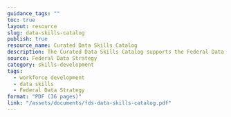```yaml
---
guidance_tags: ""
toc: true
layout: resource
slug: data-skills-catalog
publish: true
resource_name: Curated Data Skills Catalog
description: The Curated Data Skills Catalog supports the Federal Data Strategy by providing a list of learning opportunities to help agencies develop competencies for managing data as a strategic asset and making data-driven decisions. 
source: Federal Data Strategy
category: skills-development
tags:
  - workforce development
  - data skills
  - Federal Data Strategy
format: "PDF (36 pages)" 
link: "/assets/documents/fds-data-skills-catalog.pdf"
---
```

